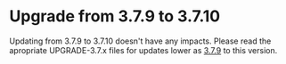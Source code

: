 # Upgrade from 3.7.9 to 3.7.10

Updating from 3.7.9 to 3.7.10 doesn't have any impacts. Please read the apropriate UPGRADE-3.7.x files for updates lower as [3.7.9](UPGRADE-3.7.9.md) to this version.

